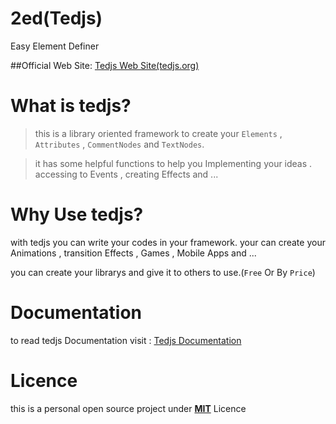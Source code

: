 # 2ed(Tedjs)
Easy Element Definer

##Official Web Site: [Tedjs Web Site(tedjs.org)](https://tedjs.org)
# What is tedjs?
> this is a library oriented framework to create your `Elements` , `Attributes` , `CommentNodes` and `TextNodes`.

> it has some helpful functions to help you Implementing your ideas . accessing to Events , creating Effects and ...

# Why Use tedjs?
with tedjs you can write your codes in your framework.
your can create your Animations , transition Effects , Games , Mobile Apps and ...

you can create your librarys and give it to others to use.(`Free` Or By `Price`)

# Documentation
to read tedjs Documentation visit : [Tedjs Documentation](https://tedjs.org/#page:doc)

# Licence
this is a personal open source project under [**MIT**](https://github.com/poryagrand/tedjs/blob/master/LICENSE) Licence
